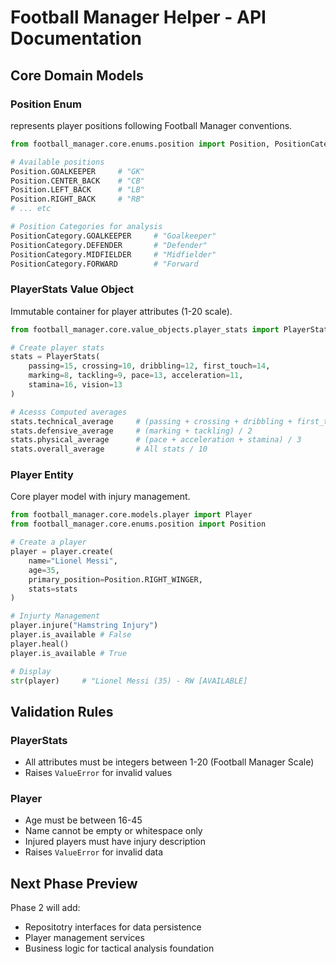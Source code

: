 # Football Manager Helper - API Documentation

## Core Domain Models

### Position Enum
represents player positions following Football Manager conventions.

```python
from football_manager.core.enums.position import Position, PositionCategory

# Available positions
Position.GOALKEEPER     # "GK"
Position.CENTER_BACK    # "CB"
Position.LEFT_BACK      # "LB"
Position.RIGHT_BACK     # "RB"
# ... etc

# Position Categories for analysis
PositionCategory.GOALKEEPER     # "Goalkeeper"
PositionCategory.DEFENDER       # "Defender"
PositionCategory.MIDFIELDER     # "Midfielder"
PositionCategory.FORWARD        # "Forward
```

### PlayerStats Value Object
Immutable container for player attributes (1-20 scale).

```python
from football_manager.core.value_objects.player_stats import PlayerStats

# Create player stats
stats = PlayerStats(
    passing=15, crossing=10, dribbling=12, first_touch=14,
    marking=8, tackling=9, pace=13, acceleration=11, 
    stamina=16, vision=13
)

# Acesss Computed averages
stats.technical_average     # (passing + crossing + dribbling + first_touch) / 4
stats.defensive_average     # (marking + tackling) / 2
stats.physical_average      # (pace + acceleration + stamina) / 3
stats.overall_average       # All stats / 10
```

### Player Entity
Core player model with injury management.

```python
from football_manager.core.models.player import Player
from football_manager.core.enums.position import Position

# Create a player
player = player.create(
    name="Lionel Messi",
    age=35,
    primary_position=Position.RIGHT_WINGER,
    stats=stats
)

# Injurty Management
player.injure("Hamstring Injury")
player.is_available # False
player.heal()
player.is_available # True

# Display
str(player)     # "Lionel Messi (35) - RW [AVAILABLE]
```

## Validation Rules

### PlayerStats
- All attributes must be integers between 1-20 (Football Manager Scale)
- Raises `ValueError` for invalid values

### Player
- Age must be between 16-45
- Name cannot be empty or whitespace only
- Injured players must have injury description
- Raises `ValueError` for invalid data

## Next Phase Preview
Phase 2 will add:
- Repositotry interfaces for data persistence
- Player management services
- Business logic for tactical analysis foundation